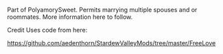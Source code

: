 Part of PolyamorySweet. Permits marrying multiple spouses and or roommates. More information here to follow.


Credit
Uses code from here:

https://github.com/aedenthorn/StardewValleyMods/tree/master/FreeLove
